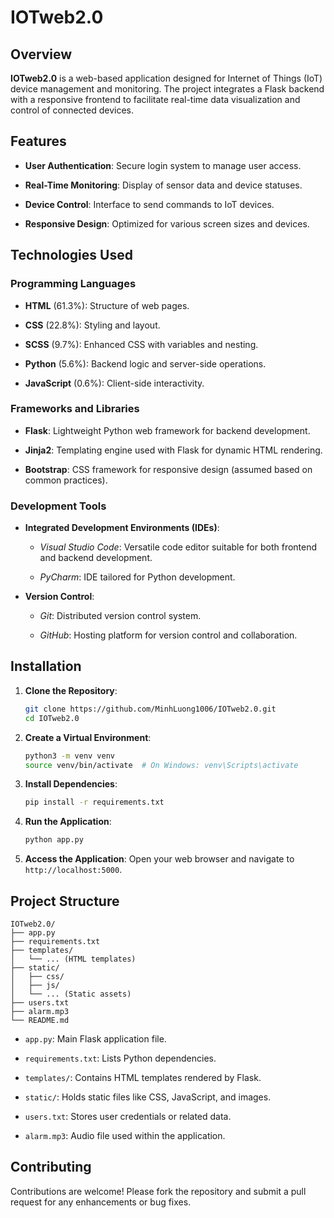 
# IOTweb2.0

## Overview

**IOTweb2.0** is a web-based application designed for Internet of Things (IoT) device management and monitoring. The project integrates a Flask backend with a responsive frontend to facilitate real-time data visualization and control of connected devices.

## Features

-   **User Authentication**: Secure login system to manage user access.
    
-   **Real-Time Monitoring**: Display of sensor data and device statuses.
    
-   **Device Control**: Interface to send commands to IoT devices.
    
-   **Responsive Design**: Optimized for various screen sizes and devices.
    

## Technologies Used

### Programming Languages

-   **HTML** (61.3%): Structure of web pages.
    
-   **CSS** (22.8%): Styling and layout.
    
-   **SCSS** (9.7%): Enhanced CSS with variables and nesting.
    
-   **Python** (5.6%): Backend logic and server-side operations.
    
-   **JavaScript** (0.6%): Client-side interactivity.
    

### Frameworks and Libraries

-   **Flask**: Lightweight Python web framework for backend development.
    
-   **Jinja2**: Templating engine used with Flask for dynamic HTML rendering.
    
-   **Bootstrap**: CSS framework for responsive design (assumed based on common practices).
    

### Development Tools

-   **Integrated Development Environments (IDEs)**:
    
    -   _Visual Studio Code_: Versatile code editor suitable for both frontend and backend development.
        
    -   _PyCharm_: IDE tailored for Python development.
        
-   **Version Control**:
    
    -   _Git_: Distributed version control system.
        
    -   _GitHub_: Hosting platform for version control and collaboration.
        

## Installation

1.  **Clone the Repository**:
    
    ```bash
    git clone https://github.com/MinhLuong1006/IOTweb2.0.git
    cd IOTweb2.0
    
    ```
    
2.  **Create a Virtual Environment**:
    
    ```bash
    python3 -m venv venv
    source venv/bin/activate  # On Windows: venv\Scripts\activate
    
    ```
    
3.  **Install Dependencies**:
    
    ```bash
    pip install -r requirements.txt
    
    ```
    
4.  **Run the Application**:
    
    ```bash
    python app.py
    
    ```
    
5.  **Access the Application**: Open your web browser and navigate to `http://localhost:5000`.
    

## Project Structure

```
IOTweb2.0/
├── app.py
├── requirements.txt
├── templates/
│   └── ... (HTML templates)
├── static/
│   ├── css/
│   ├── js/
│   └── ... (Static assets)
├── users.txt
├── alarm.mp3
└── README.md

```

-   `app.py`: Main Flask application file.
    
-   `requirements.txt`: Lists Python dependencies.
    
-   `templates/`: Contains HTML templates rendered by Flask.
    
-   `static/`: Holds static files like CSS, JavaScript, and images.
    
-   `users.txt`: Stores user credentials or related data.
    
-   `alarm.mp3`: Audio file used within the application.
    

## Contributing

Contributions are welcome! Please fork the repository and submit a pull request for any enhancements or bug fixes.
